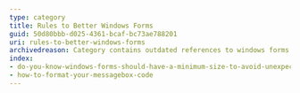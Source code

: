 ```yaml
---
type: category
title: Rules to Better Windows Forms
guid: 50d80bbb-d025-4361-bcaf-bc73ae788201
uri: rules-to-better-windows-forms
archivedreason: Category contains outdated references to windows forms
index:
- do-you-know-windows-forms-should-have-a-minimum-size-to-avoid-unexpected-ui-behavior
- how-to-format-your-messagebox-code
---
```

 